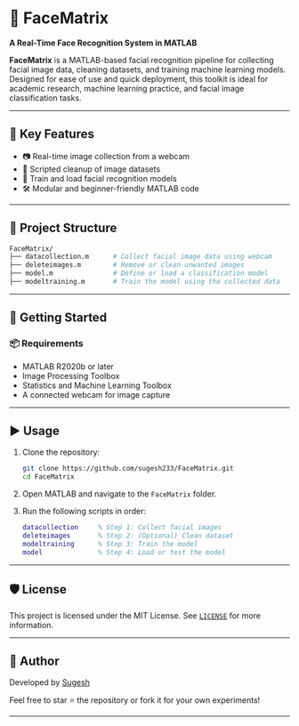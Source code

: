 # 🧠 FaceMatrix
**A Real-Time Face Recognition System in MATLAB**

**FaceMatrix** is a MATLAB-based facial recognition pipeline for collecting facial image data, cleaning datasets, and training machine learning models. Designed for ease of use and quick deployment, this toolkit is ideal for academic research, machine learning practice, and facial image classification tasks.

---

## 📌 Key Features

- 📷 Real-time image collection from a webcam
- 🧹 Scripted cleanup of image datasets
- 🧠 Train and load facial recognition models
- 🛠️ Modular and beginner-friendly MATLAB code

---

## 📁 Project Structure

```bash
FaceMatrix/
├── datacollection.m      # Collect facial image data using webcam
├── deleteimages.m        # Remove or clean unwanted images
├── model.m               # Define or load a classification model
├── modeltraining.m       # Train the model using the collected data
````

---

## 🚀 Getting Started

### 📦 Requirements

* MATLAB R2020b or later
* Image Processing Toolbox
* Statistics and Machine Learning Toolbox
* A connected webcam for image capture

---

## ▶️ Usage

1. Clone the repository:

   ```bash
   git clone https://github.com/sugesh233/FaceMatrix.git
   cd FaceMatrix
   ```

2. Open MATLAB and navigate to the `FaceMatrix` folder.

3. Run the following scripts in order:

   ```matlab
   datacollection     % Step 1: Collect facial images
   deleteimages       % Step 2: (Optional) Clean dataset
   modeltraining      % Step 3: Train the model
   model              % Step 4: Load or test the model
   ```

---

## 🛡️ License

This project is licensed under the MIT License.
See [`LICENSE`](./LICENSE) for more information.

---

## 👤 Author

Developed by [Sugesh](https://github.com/sugesh233)

Feel free to star ⭐ the repository or fork it for your own experiments!

---

